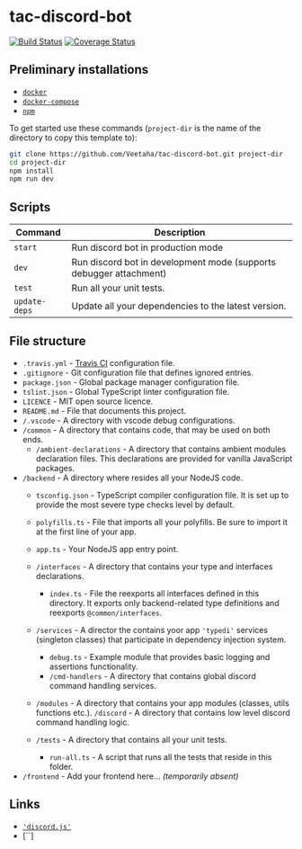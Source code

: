 # tac-discord-bot

[![Build Status](https://travis-ci.com/Veetaha/tac-discord-bot.svg?branch=master)](https://travis-ci.com/Veetaha/tac-discord-bot)
[![Coverage Status](https://coveralls.io/repos/github/Veetaha/tac-discord-bot/badge.svg?branch=master)](https://coveralls.io/github/Veetaha/tac-discord-bot?branch=master)


## Preliminary installations
* [`docker`](https://docs.docker.com/install/)
* [`docker-compose`](https://docs.docker.com/compose/install/)
* [`npm`](https://www.npmjs.com/get-npm)

To get started use these commands (`project-dir` is the name of the directory to copy this template to):

```bash
git clone https://github.com/Veetaha/tac-discord-bot.git project-dir
cd project-dir
npm install
npm run dev
```

## Scripts
|Command|Description|
|--|--|
|`start`      | Run discord bot in production mode                                |
|`dev`        | Run discord bot in development mode (supports debugger attachment)|
|`test`       | Run all your unit tests.                                          |
|`update-deps`| Update all your dependencies to the latest version.               |


## File structure

* `.travis.yml` - [Travis CI](https://travis-ci.com/) configuration file.
* `.gitignore` - Git configuration file that defines ignored entries.
* `package.json` - Global package manager configuration file.
* `tslint.json` - Global TypeScript linter configuration file.
* `LICENCE` - MIT open source licence.
* `README.md` - File that documents this project.
* `/.vscode` - A directory with vscode debug configurations.
* `/common` - A directory that contains code, that may be used on both ends.
    * `/ambient-declarations` - A directory that contains ambient modules declaration files. 
                                This declarations are provided for vanilla JavaScript packages.
* `/backend` - A directory where resides all your NodeJS code.
    * `tsconfig.json` - TypeScript compiler configuration file. It is set up to provide the most severe type checks level by default.
    * `polyfills.ts` - File that imports all your polyfills. Be sure to import it at the first line of your app.
                    
    * `app.ts` - Your NodeJS app entry point.
    * `/interfaces` - A directory that contains your type and interfaces declarations.
        * `index.ts` - File the reexports all interfaces defined in this directory. 
        It exports only backend-related type definitions and reexports `@common/interfaces`.
    * `/services` - A director the contains yoor app `'typedi'` services (singleton classes)
                    that participate in dependency injection system.
        * `debug.ts` - Example module that provides basic logging and assertions functionality.
        * `/cmd-handlers` - A directory that contains global discord command handling services.

    * `/modules` - A directory that contains your app modules (classes, utils functions etc.).
        `/discord` - A directory that contains low level discord command handling logic.
    * `/tests` - A directory that contains all your unit tests.
        * `run-all.ts` - A script that runs all the tests that reside in this folder.
* `/frontend` - Add your frontend here... *(temporarily absent)*

## Links

* [`'discord.js'`](https://discord.js.org/#/docs/main/stable/general/welcome)
* [``]